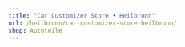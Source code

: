 ```yaml
---
title: "Car Customizer Store • Heilbronn"
url: /heilbronn/car-customizer-store-heilbronn/
shop: Autoteile
---
```

